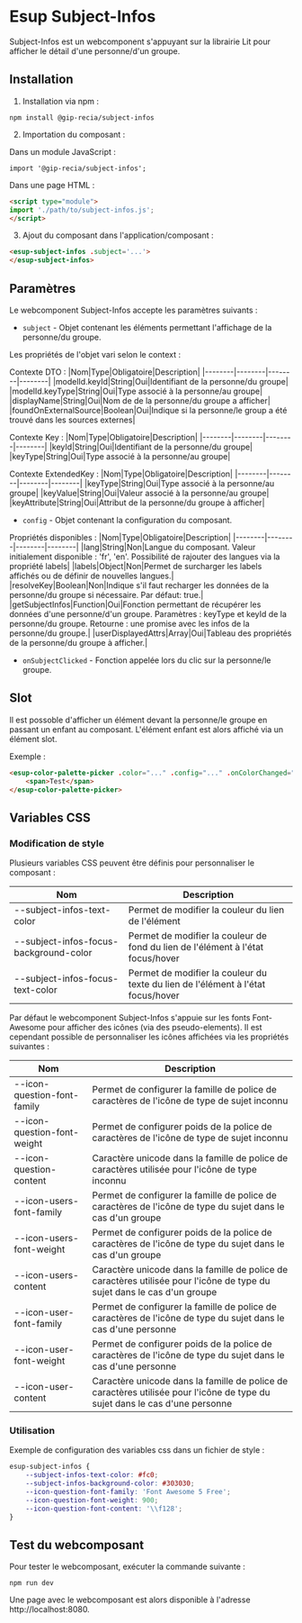 # **Esup Subject-Infos**

Subject-Infos est un webcomponent s'appuyant sur la librairie Lit pour afficher le détail d'une personne/d'un groupe.

## **Installation**

1. Installation via npm :

```shell
npm install @gip-recia/subject-infos
```

2. Importation du composant :

Dans un module JavaScript :

```
import '@gip-recia/subject-infos';
```

Dans une page HTML :

```html
<script type="module">
import './path/to/subject-infos.js';
</script>
```

3. Ajout du composant dans l'application/composant :

```html
<esup-subject-infos .subject='...'>
</esup-subject-infos>
```

## **Paramètres**

Le webcomponent Subject-Infos accepte les paramètres suivants :
- `subject` - Objet contenant les éléments permettant l'affichage de la personne/du groupe.

Les propriétés de l'objet vari selon le context :

Contexte DTO :
|Nom|Type|Obligatoire|Description|
|--------|--------|--------|--------|
|modelId.keyId|String|Oui|Identifiant de la personne/du groupe|
|modelId.keyType|String|Oui|Type associé à la personne/au groupe|
|displayName|String|Oui|Nom de de la personne/du groupe a afficher|
|foundOnExternalSource|Boolean|Oui|Indique si la personne/le group a été trouvé dans les sources externes|

Contexte Key :
|Nom|Type|Obligatoire|Description|
|--------|--------|--------|--------|
|keyId|String|Oui|Identifiant de la personne/du groupe|
|keyType|String|Oui|Type associé à la personne/au groupe|

Contexte ExtendedKey :
|Nom|Type|Obligatoire|Description|
|--------|--------|--------|--------|
|keyType|String|Oui|Type associé à la personne/au groupe|
|keyValue|String|Oui|Valeur associé à la personne/au groupe|
|keyAttribute|String|Oui|Attribut de la personne/du groupe à afficher|

- `config` - Objet contenant la configuration du composant.

Propriétés disponibles :
|Nom|Type|Obligatoire|Description|
|--------|--------|--------|--------|
|lang|String|Non|Langue du composant. Valeur initialement disponible : 'fr', 'en'. Possibilité de rajouter des langues via la propriété labels|
|labels|Object|Non|Permet de surcharger les labels affichés ou de définir de nouvelles langues.|
|resolveKey|Boolean|Non|Indique s'il faut recharger les données de la personne/du groupe si nécessaire. Par défaut: true.|
|getSubjectInfos|Function|Oui|Fonction permettant de récupérer les données d'une personne/d'un groupe. Paramètres : keyType et keyId de la personne/du groupe. Retourne : une promise avec les infos de la personne/du groupe.|
|userDisplayedAttrs|Array|Oui|Tableau des propriétés de la personne/du groupe à afficher.|

- `onSubjectClicked` - Fonction appelée lors du clic sur la personne/le groupe.

## **Slot**

Il est possoble d'afficher un élément devant la personne/le groupe en passant un enfant au composant. L'élément enfant est alors affiché via un élément slot.

Exemple :
```html
<esup-color-palette-picker .color="..." .config="..." .onColorChanged="...">
    <span>Test</span>
</esup-color-palette-picker>
```

## **Variables CSS**

### **Modification de style**

Plusieurs variables CSS peuvent être définis pour personnaliser le composant :

|Nom|Description|
|--------|--------|
|--subject-infos-text-color|Permet de modifier la couleur du lien de l'élément|
|--subject-infos-focus-background-color|Permet de modifier la couleur de fond du lien de l'élément à l'état focus/hover|
|--subject-infos-focus-text-color|Permet de modifier la couleur du texte du lien de l'élément à l'état focus/hover|

Par défaut le webcomponent Subject-Infos s'appuie sur les fonts Font-Awesome pour afficher des icônes (via des pseudo-elements). Il est cependant possible de personnaliser les icônes affichées via les propriétés suivantes :

|Nom|Description|
|--------|--------|
|--icon-question-font-family|Permet de configurer la famille de police de caractères de l'icône de type de sujet inconnu|
|--icon-question-font-weight|Permet de configurer poids de la police de caractères de l'icône de type de sujet inconnu|
|--icon-question-content|Caractère unicode dans la famille de police de caractères utilisée pour l'icône de type inconnu|
|--icon-users-font-family|Permet de configurer la famille de police de caractères de l'icône de type du sujet dans le cas d'un groupe|
|--icon-users-font-weight|Permet de configurer poids de la police de caractères de l'icône de type du sujet dans le cas d'un groupe|
|--icon-users-content|Caractère unicode dans la famille de police de caractères utilisée pour l'icône de type du sujet dans le cas d'un groupe|
|--icon-user-font-family|Permet de configurer la famille de police de caractères de l'icône de type du sujet dans le cas d'une personne|
|--icon-user-font-weight|Permet de configurer poids de la police de caractères de l'icône de type du sujet dans le cas d'une personne|
|--icon-user-content|Caractère unicode dans la famille de police de caractères utilisée pour l'icône de type du sujet dans le cas d'une personne|

### **Utilisation**

Exemple de configuration des variables css dans un fichier de style :

```css
esup-subject-infos {
    --subject-infos-text-color: #fc0;
    --subject-infos-background-color: #303030;
    --icon-question-font-family: 'Font Awesome 5 Free';
    --icon-question-font-weight: 900;
    --icon-question-font-content: '\\f128';
}
``` 

## **Test du webcomposant**

Pour tester le webcomposant, exécuter la commande suivante :
```shell
npm run dev
```

Une page avec le webcomposant est alors disponible à l'adresse http://localhost:8080.

